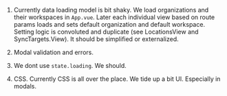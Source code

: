 1. Currently data loading model is bit shaky. We load organizations and their workspaces in
`App.vue`. Later each individual view based on route params loads and sets default organization
and default workspace. Setting logic is convoluted and duplicate (see LocationsView and SyncTargets.View).
It should be simplified or externalized.

2. Modal validation and errors.
3. We dont use `state.loading`. We should.
4. CSS. Currently CSS is all over the place. We tide up a bit UI. Especially in modals.
